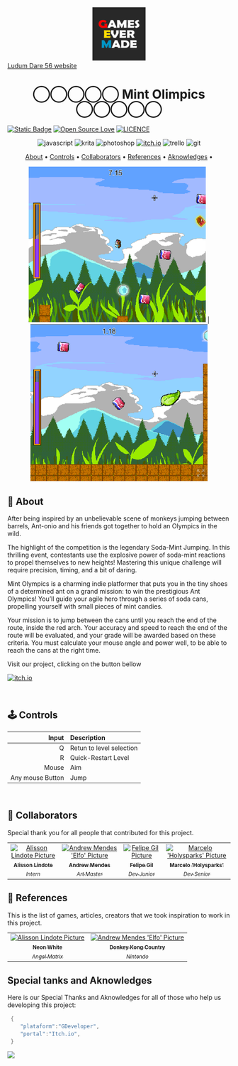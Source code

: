 [JAVASCRIPT__BADGE]: https://img.shields.io/badge/Javascript-000?style=for-the-badge&logo=javascript
[KRITA__BADGE]: https://img.shields.io/badge/Krita-203759?style=for-the-badge&logo=krita&logoColor=EEF37B
[PHOTOSHOP__BADGE]: https://img.shields.io/badge/Adobe%20Photoshop-31A8FF?style=for-the-badge&logo=Adobe%20Photoshop&logoColor=black
[ITCHIO__BADGE]: https://img.shields.io/badge/Itch.io-FA5C5C?style=for-the-badge&logo=itchdotio&logoColor=white
[TRELLO__BADGE]: https://img.shields.io/badge/Trello-0052CC?style=for-the-badge&logo=trello&logoColor=white
[GIT__BADGE]: https://img.shields.io/badge/GIT-E44C30?style=for-the-badge&logo=git&logoColor=white

<div align='center'>
    <img src='./GamesEverMade_logo.png' alt='GamesEverMade logo' width='120'>
</div>
<a align="center" href="https://ldjam.com/events/ludum-dare/56">Ludum Dare 56 website</a>
<h1 align="center" style="font-weight: bold;">◯‍◯‍◯‍◯‍◯ Mint Olimpics ◯‍◯‍◯‍◯‍◯</h1>

[![Static Badge](https://img.shields.io/badge/Made_with-GDevelop-purple)](https://img.shields.io/badge/Made_with-GDevelop-purple)
[![Open Source Love](https://badges.frapsoft.com/os/v1/open-source.svg?v=102)](https://github.com/ellerbrock/open-source-badge/)
[![LICENCE](https://badges.frapsoft.com/os/mit/mit.svg?v=102)](https://github.com/ellerbrock/open-source-badge/)
<br>

<div align='center'>

![javascript][JAVASCRIPT__BADGE]
![krita][KRITA__BADGE]
![photoshop][PHOTOSHOP__BADGE]
[![itch.io][ITCHIO__BADGE]](https://games-ever-made.itch.io/mintolympics)
![trello][TRELLO__BADGE]
![git][GIT__BADGE]

</div>

<p align="center">
 <a href="#about">About</a> • 
 <a href="#controls">Controls</a> • 
  <a href="#colab">Collaborators</a> •
 <a href="#references">References</a> •
 <a href="#aknowledges">Aknowledges</a> •
</p>

<p align="center">
    <img src="./game/example1.png" alt="Image Example" width="400px"></img> |
    <img src="./game/example2.png" alt="Image Example" width="400px"></img>
</p>

<h2 id="started">📌 About  </h2>

After being inspired by an unbelievable scene of monkeys jumping between barrels, Ant-onio and his friends got together to hold an Olympics in the wild.

The highlight of the competition is the legendary Soda-Mint Jumping. In this thrilling event, contestants use the explosive power of soda-mint reactions to propel themselves to new heights! Mastering this unique challenge will require precision, timing, and a bit of daring.

Mint Olympics is a charming indie platformer that puts you in the tiny shoes of a determined ant on a grand mission: to win the prestigious Ant Olympics! You’ll guide your agile hero through a series of soda cans, propelling yourself with small pieces of mint candies.

Your mission is to jump between the cans until you reach the end of the route, inside the red arch. Your accuracy and speed to reach the end of the route will be evaluated, and your grade will be awarded based on these criteria. You must calculate your mouse angle and power well, to be able to reach the cans at the right time.

<p>Visit our project, clicking on the button bellow</p>

[![itch.io][ITCHIO__BADGE]](https://games-ever-made.itch.io/mintolympics)

<br/>
<h2 id="controls">🕹️ Controls </h2>

| Input                   |        Description       |
|------------------------:|:-------------------------|
| Q                       | Retun to level selection |
| R                       | Quick-Restart Level      |
| Mouse                   | Aim                      |
| Any mouse Button        | Jump                     |


<br/>

<h2 id="colab">🤝 Collaborators</h2>

Special thank you for all people that contributed for this project.

<table>
  <tr>
    <td align="center">
      <a href="https://github.com/lindotex">
        <img src="https://avatars.githubusercontent.com/u/97451601?v=4" width="100px;" alt="Alisson Lindote Picture"/><br>
        <sub>
          <b>Alisson Lindote</b><br/>
          <i>Intern</i>
        </sub>
      </a>
    </td>
    <td align="center">
      <a href="https://github.com/andrew-mendes">
        <img src="https://avatars.githubusercontent.com/u/83541996?v=4" width="100px;" alt="Andrew Mendes 'Elfo' Picture"/><br>
        <sub>
          <b>Andrew Mendes</b><br/>
          <i>Art Master</i>
        </sub>
      </a>
    </td>
    <td align="center">
      <a href="https://github.com/fgil90">
        <img src="https://avatars.githubusercontent.com/u/81536290?v=4" width="100px;" alt="Felipe Gil Picture"/><br>
        <sub>
          <b>Felipe Gil</b><br/>
          <i>Dev Junior</i>
        </sub>
      </a>
    </td>
    <td align="center">
      <a href="https://github.com/MarceloLMoreira">
        <img src="https://avatars.githubusercontent.com/u/16151265?v=4" width="100px;" alt="Marcelo 'Holysparks' Picture"/><br>
        <sub>
          <b>Marcelo 'Holysparks'</b><br/>
          <i>Dev Senior</i>
        </sub>
      </a>
    </td>
  </tr>
</table>

<h2 id="references">📝 References </h2>

This is the list of games, articles, creators that we took inspiration to work in this project.
<table>
  <tr>
    <td align="center">
      <a href="https://store.steampowered.com/app/1533420/Neon_White/">
        <img src="https://image.api.playstation.com/vulcan/ap/rnd/202210/1823/rHI0zvvo70Cf1jxK7xgvIzsf.jpg" width="100px;" alt="Alisson Lindote Picture"/><br>
        <sub>
          <b>Neon White</b><br/>
          <i>Angel Matrix</i>
        </sub>
      </a>
    </td>
    <td align="center">
      <a href="https://www.nintendo.com/en-gb/Games/Super-Nintendo/Donkey-Kong-Country-276896.html">
        <img src="https://www.nintendo.com/eu/media/images/11_square_images/games_18/nintendo_switch_5/1x1_NSwitch_DonkeyKongCountryReturnsHD_image500w.jpg" width="100px;" alt="Andrew Mendes 'Elfo' Picture"/><br>
        <sub>
          <b>Donkey Kong Country</b><br/>
          <i>Nintendo</i>
        </sub>
      </a>
    </td>
  </tr>
</table>

<h2 id="aknowledges">Special tanks and Aknowledges</h2>

Here is our Special Thanks and Aknowledges for all of those who help us developing this project:

```cs
 {
    "plataform":"GDeveloper",
    "portal":"Itch.io",
 }
````

<img src="https://starchart.cc/GameCraftBuild/big-jam-five.svg">
